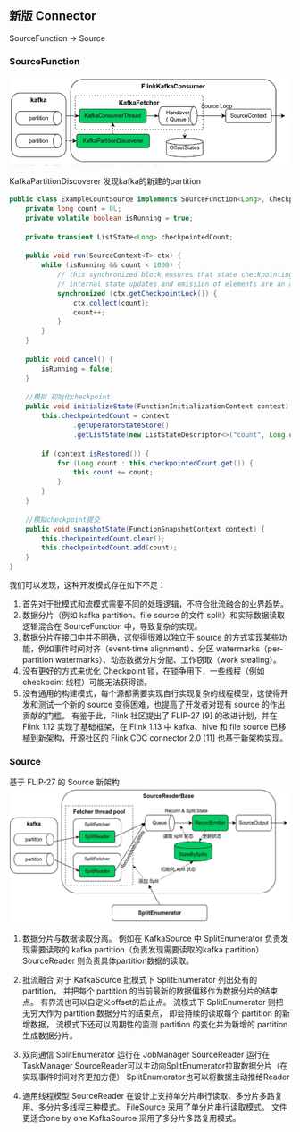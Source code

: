 ## 新版 Connector

SourceFunction -> Source

### SourceFunction
![old-source-function](old-source-function.png)

KafkaPartitionDiscoverer 发现kafka的新建的partition


```java
public class ExampleCountSource implements SourceFunction<Long>, CheckpointedFunction {
    private long count = 0L;
    private volatile boolean isRunning = true;

    private transient ListState<Long> checkpointedCount;

    public void run(SourceContext<T> ctx) {
        while (isRunning && count < 1000) {
            // this synchronized block ensures that state checkpointing,
            // internal state updates and emission of elements are an atomic operation
            synchronized (ctx.getCheckpointLock()) {
                ctx.collect(count);
                count++;
            }
        }
    }

    public void cancel() {
        isRunning = false;
    }

    //模拟 初始化checkpoint
    public void initializeState(FunctionInitializationContext context) {
        this.checkpointedCount = context
                .getOperatorStateStore()
                .getListState(new ListStateDescriptor<>("count", Long.class));

        if (context.isRestored()) {
            for (Long count : this.checkpointedCount.get()) {
                this.count += count;
            }
        }
    }

    //模拟checkpoint提交
    public void snapshotState(FunctionSnapshotContext context) {
        this.checkpointedCount.clear();
        this.checkpointedCount.add(count);
    }
}
```
我们可以发现，这种开发模式存在如下不足：

1. 首先对于批模式和流模式需要不同的处理逻辑，不符合批流融合的业界趋势。
2. 数据分片（例如 kafka partition、file source 的文件 split）和实际数据读取逻辑混合在 SourceFunction 中，导致复杂的实现。
3. 数据分片在接口中并不明确，这使得很难以独立于 source 的方式实现某些功能，例如事件时间对齐（event-time alignment）、分区 watermarks（per-partition watermarks）、动态数据分片分配、工作窃取（work stealing）。
4. 没有更好的方式来优化 Checkpoint 锁，在锁争用下，一些线程（例如 checkpoint 线程）可能无法获得锁。
5. 没有通用的构建模式，每个源都需要实现自行实现复杂的线程模型，这使得开发和测试一个新的 source 变得困难，也提高了开发者对现有 source 的作出贡献的门槛。
有鉴于此，Flink 社区提出了 FLIP-27 [9] 的改进计划，并在 Flink 1.12 实现了基础框架，在 Flink 1.13 中 kafka、hive 和 file source 已移植到新架构，开源社区的 Flink CDC connector 2.0 [11] 也基于新架构实现。

### Source
基于 FLIP-27 的 Source 新架构
![new-source-reader](new-source-reader.png)

1. 数据分片与数据读取分离。
   例如在 KafkaSource 中
   SplitEnumerator 负责发现需要读取的 kafka partition（负责发现需要读取的kafka partition）
   SourceReader 则负责具体partition数据的读取。

2. 批流融合
   对于 KafkaSource
      批模式下 SplitEnumerator 列出处有的 partition，
   并把每个 partition 的当前最新的数据偏移作为数据分片的结束点。
   有界流也可以自定义offset的启止点。
      流模式下 SplitEnumerator 则把无穷大作为 partition 数据分片的结束点，
   即会持续的读取每个 partition 的新增数据，
   流模式下还可以周期性的监测 partition 的变化并为新增的 partition 生成数据分片。

3. 双向通信
   SplitEnumerator 运行在 JobManager
   SourceReader 运行在 TaskManager
   SourceReader可以主动向SplitEnumerator拉取数据分片（在实现事件时间对齐更加方便）
   SplitEnumerator也可以将数据主动推给Reader

4. 通用线程模型
   SourceReader 在设计上支持单分片串行读取、多分片多路复用、多分片多线程三种模式。
   FileSource 采用了单分片串行读取模式。
        文件更适合one by one
   KafkaSource 采用了多分片多路复用模式。










